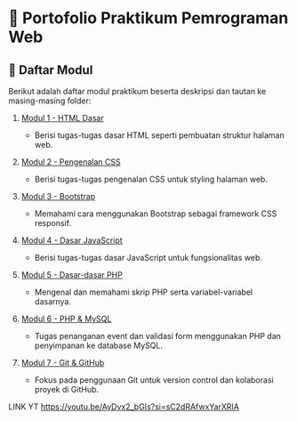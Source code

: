 # 📘 Portofolio Praktikum Pemrograman Web

## 📑 Daftar Modul

Berikut adalah daftar modul praktikum beserta deskripsi dan tautan ke masing-masing folder:

1. [Modul 1 - HTML Dasar](./Modul-1-PW/)
   - Berisi tugas-tugas dasar HTML seperti pembuatan struktur halaman web.

2. [Modul 2 - Pengenalan CSS](./Modul-2-PW/)
   - Berisi tugas-tugas pengenalan CSS untuk styling halaman web.

3. [Modul 3 - Bootstrap](./modul-3-PW/)
   - Memahami cara menggunakan Bootstrap sebagai framework CSS responsif.

4. [Modul 4 - Dasar JavaScript](./Modul-4-PW)
   - Berisi tugas-tugas dasar JavaScript untuk fungsionalitas web.

5. [Modul 5 - Dasar-dasar PHP](./Modul-5-PW/)
   - Mengenal dan memahami skrip PHP serta variabel-variabel dasarnya.

6. [Modul 6 - PHP & MySQL](./Modul-6-PW/)
   - Tugas penanganan event dan validasi form menggunakan PHP dan penyimpanan ke database MySQL.

7. [Modul 7 - Git & GitHub](./Modul-7-PW/)
   - Fokus pada penggunaan Git untuk version control dan kolaborasi proyek di GitHub.

LINK YT
https://youtu.be/AyDvx2_bGIs?si=sC2dRAfwxYarXRIA
